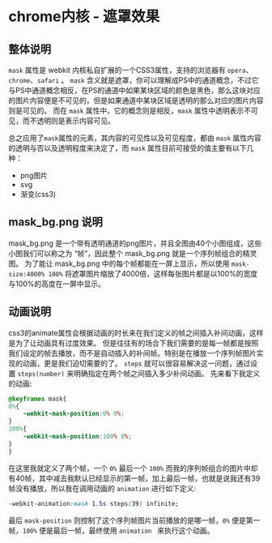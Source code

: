 # chrome内核 - 遮罩效果 #

## 整体说明 ##

`mask` 属性是 webkit 内核私自扩展的一个CSS3属性，支持的浏览器有 `opera`、`chrome`、`safari` 。
`mask` 含义就是遮罩，你可以理解成PS中的通道概念，不过它与PS中通道概念相反，在PS的通道中如果某块区域的颜色是黑色，那么这块对应的图片内容便是不可见的，但是如果通道中某块区域是透明的那么对应的图片内容则是可见的。
而在 `mask` 属性中，它的概念则是相反，`mask` 属性中透明表示不可见，而不透明则是表示内容可见。

总之应用了`mask`属性的元素，其内容的可见性以及可见程度，都由 `mask` 属性内容的透明与否以及透明程度来决定了，而 `mask` 属性目前可接受的值主要有以下几种：

* png图片
* svg
* 渐变(css3)

## mask_bg.png 说明 ##

mask_bg.png 是一个带有透明通道的png图片，并且全图由40个小图组成，这些小图我们可以称之为 “帧”，因此整个 mask\_bg.png 就是一个序列帧组合的精灵图。
为了能让 mask_bg.png 中的每个帧都能在一屏上显示，所以使用 `mask-size:4000% 100%` 将遮罩图片缩放了4000倍，这样每张图片都是以100%的宽度与100%的高度在一屏中显示。

## 动画说明 ##

css3的animate属性会根据动画的时长来在我们定义的帧之间插入补间动画，这样是为了让动画具有过度效果。
但是往往有的场合下我们需要的是每一帧都是按照我们设定的帧去播放，而不是自动插入的补间帧。特别是在播放一个序列帧图片实现的动画，更是我们迫切需要的了。
`steps` 就可以很容易解决这一问题，通过设置 `steps(number)` 来明确指定在两个帧之间插入多少补间动画。
先来看下我定义的动画:

```css
@keyframes mask{
0%{
	-webkit-mask-position:0% 0%;
}
100%{
	-webkit-mask-position:100% 0%;
}
}
```

在这里我就定义了两个帧，一个 `0%` 最后一个 `100%` 而我的序列帧组合的图片中却有40帧，其中减去我默认已经显示的第一帧，加上最后一帧，也就是说我还有39帧没有播放，所以我在调用动画的 `animation` 进行如下定义:

```css
-webkit-animation:mask 1.5s steps(39) infinite;
```

最后 `mask-position` 则控制了这个序列帧图片当前播放的是哪一帧，`0%` 便是第一帧，`100%` 便是最后一帧，最终使用 `animation ` 来执行这个动画。